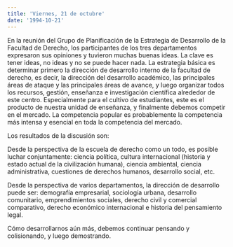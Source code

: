 ```yaml
---
title: 'Viernes, 21 de octubre'
date: '1994-10-21'
---
```


En la reunión del Grupo de Planificación de la Estrategia de Desarrollo de la Facultad de Derecho, los participantes de los tres departamentos expresaron sus opiniones y tuvieron muchas buenas ideas. La clave es tener ideas, no ideas y no se puede hacer nada. La estrategia básica es determinar primero la dirección de desarrollo interno de la facultad de derecho, es decir, la dirección del desarrollo académico, las principales áreas de ataque y las principales áreas de avance, y luego organizar todos los recursos, gestión, enseñanza e investigación científica alrededor de este centro. Especialmente para el cultivo de estudiantes, este es el producto de nuestra unidad de enseñanza, y finalmente debemos competir en el mercado. La competencia popular es probablemente la competencia más intensa y esencial en toda la competencia del mercado.

Los resultados de la discusión son:

Desde la perspectiva de la escuela de derecho como un todo, es posible luchar conjuntamente: ciencia política, cultura internacional (historia y estado actual de la civilización humana), ciencia ambiental, ciencia administrativa, cuestiones de derechos humanos, desarrollo social, etc.

Desde la perspectiva de varios departamentos, la dirección de desarrollo puede ser: demografía empresarial, sociología urbana, desarrollo comunitario, emprendimientos sociales, derecho civil y comercial comparativo, derecho económico internacional e historia del pensamiento legal.

Cómo desarrollarnos aún más, debemos continuar pensando y colisionando, y luego demostrando.

